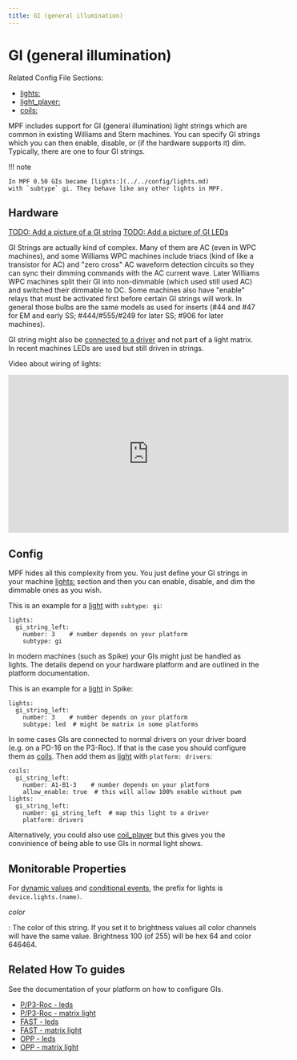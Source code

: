 ```yaml
---
title: GI (general illumination)
---
```


# GI (general illumination)


Related Config File Sections:

* [lights:](../../config/lights.md)
* [light_player:](../../config/light_player.md)
* [coils:](../../config/coils.md)

MPF includes support for GI (general illumination) light strings which
are common in existing Williams and Stern machines. You can specify GI
strings which you can then enable, disable, or (if the hardware supports
it) dim. Typically, there are one to four GI strings.

!!! note

    In MPF 0.50 GIs became [lights:](../../config/lights.md)
    with `subtype` gi. They behave like any other lights in MPF.

## Hardware

[TODO: Add a picture of a GI string](../../about/help.md)
[TODO: Add a picture of GI LEDs](../../about/help.md)

GI Strings are actually kind of complex. Many of them are AC (even in
WPC machines), and some Williams WPC machines include triacs (kind of
like a transistor for AC) and "zero cross" AC waveform detection
circuits so they can sync their dimming commands with the AC current
wave. Later Williams WPC machines split their GI into non-dimmable
(which used still used AC) and switched their dimmable to DC. Some
machines also have "enable" relays that must be activated first before
certain GI strings will work. In general those bulbs are the same models
as used for inserts (#44 and #47 for EM and early SS; #444/#555/#249 for
later SS; #906 for later machines).

GI string might also be
[connected to a driver](coils_as_lights.md)
and not part of a light matrix. In recent machines LEDs are used but
still driven in strings.

Video about wiring of lights:

<div class="video-wrapper">
<iframe width="560" height="315" src="https://www.youtube.com/embed/C9GzkMduEKY" title="YouTube video player" frameborder="0" allow="accelerometer; autoplay; clipboard-write; encrypted-media; gyroscope; picture-in-picture" allowfullscreen></iframe>
</div>

## Config

MPF hides all this complexity from you. You just define your GI strings
in your machine [lights:](../../config/lights.md) section
and then you can enable, disable, and dim the dimmable ones as you wish.

This is an example for a [light](../../config/lights.md) with `subtype: gi`:

``` mpf-config
lights:
  gi_string_left:
    number: 3    # number depends on your platform
    subtype: gi
```

In modern machines (such as Spike) your GIs might just be handled as
lights. The details depend on your hardware platform and are outlined in
the platform documentation.

This is an example for a [light](../../config/lights.md) in Spike:

``` mpf-config
lights:
  gi_string_left:
    number: 3    # number depends on your platform
    subtype: led  # might be matrix in some platforms
```

In some cases GIs are connected to normal drivers on your driver board
(e.g. on a PD-16 on the P3-Roc). If that is the case you should
configure them as [coils](../../config/coils.md).
Then add them as [light](../../config/lights.md)
with `platform: drivers`:

``` mpf-config
coils:
  gi_string_left:
    number: A1-B1-3    # number depends on your platform
    allow_enable: true  # this will allow 100% enable without pwm
lights:
  gi_string_left:
    number: gi_string_left  # map this light to a driver
    platform: drivers
```

Alternatively, you could also use
[coil_player](../../config/coil_player.md) but
this gives you the convinience of being able to use GIs in normal light
shows.

## Monitorable Properties

For
[dynamic values](../../config/instructions/dynamic_values.md) and
[conditional events](../../events/overview/conditional.md), the prefix for lights is `device.lights.(name)`.

*color*

:   The color of this string. If you set it to brightness values all
    color channels will have the same value. Brightness 100 (of 255)
    will be hex 64 and color 646464.

## Related How To guides

See the documentation of your platform on how to configure GIs.

* [P/P3-Roc - leds](../../hardware/multimorphic/leds.md)
* [P/P3-Roc - matrix light](../../hardware/multimorphic/lights.md)
* [FAST - leds](../../hardware/fast/leds.md)
* [FAST - matrix light](../../hardware/fast/lights.md)
* [OPP - leds](../../hardware/opp/leds.md)
* [OPP - matrix light](../../hardware/opp/lights.md)
